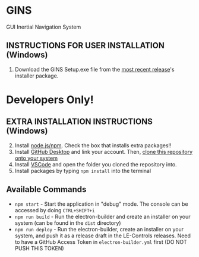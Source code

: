 # GINS 
GUI Inertial Navigation System

## INSTRUCTIONS FOR USER INSTALLATION (Windows)
1. Download the GINS Setup.exe file from the [most recent release](https://github.com/RRINS/GINS/releases)'s installer package.

# Developers Only!

## EXTRA INSTALLATION INSTRUCTIONS (Windows)
2. Install [node.js/npm](https://nodejs.org/en/download/). Check the box that installs extra packages!!
3. Install [GitHub Desktop](https://desktop.github.com/) and link your account. Then, [clone this repository onto your system](https://docs.github.com/en/desktop/contributing-and-collaborating-using-github-desktop/adding-and-cloning-repositories/cloning-and-forking-repositories-from-github-desktop)
4. Install [VSCode](https://code.visualstudio.com/) and open the folder you cloned the repository into.
5. Install packages by typing `npm install` into the terminal

## Available Commands
 - `npm start` - Start the application in "debug" mode. The console can be accessed by doing `CTRL+SHIFT+i`
 - `npm run build` - Run the electron-builder and create an installer on your system (can be found in the `dist` directory)
 - `npm run deploy` - Run the electron-builder, create an installer on your system, and push it as a release draft in the LE-Controls releases. Need to have a GitHub Access Token in `electron-builder.yml` first (DO NOT PUSH THIS TOKEN)
